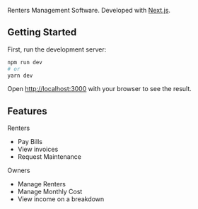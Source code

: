 Renters Management Software. Developed with [Next.js](https://nextjs.org/).

## Getting Started

First, run the development server:

```bash
npm run dev
# or
yarn dev
```

Open [http://localhost:3000](http://localhost:3000) with your browser to see the result.

## Features

Renters

- Pay Bills
- View invoices
- Request Maintenance

Owners

- Manage Renters
- Manage Monthly Cost
- View income on a breakdown

